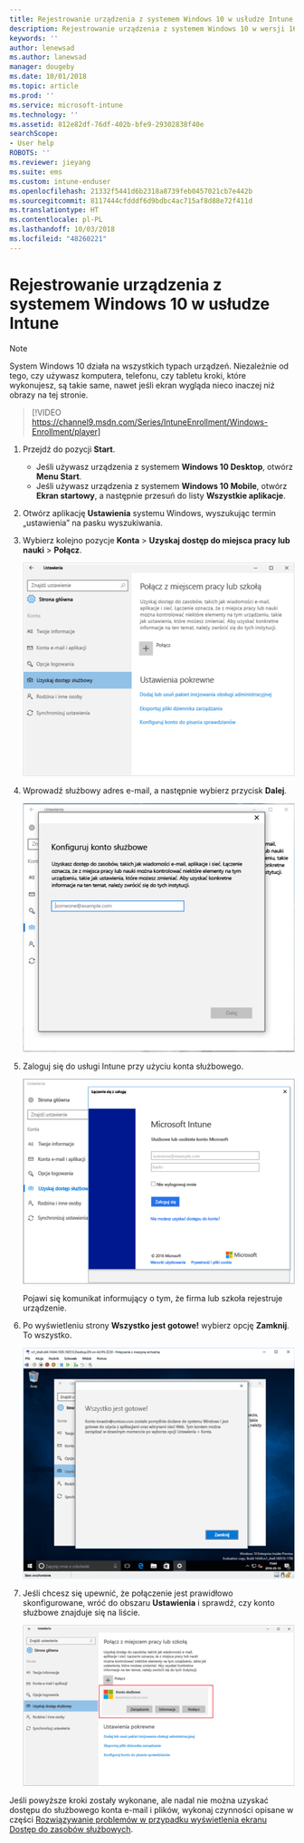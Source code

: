 ```yaml
---
title: Rejestrowanie urządzenia z systemem Windows 10 w usłudze Intune | Microsoft Docs
description: Rejestrowanie urządzenia z systemem Windows 10 w wersji 1607 lub nowszej w usłudze Intune
keywords: ''
author: lenewsad
ms.author: lanewsad
manager: dougeby
ms.date: 10/01/2018
ms.topic: article
ms.prod: ''
ms.service: microsoft-intune
ms.technology: ''
ms.assetid: 812e82df-76df-402b-bfe9-29302838f40e
searchScope:
- User help
ROBOTS: ''
ms.reviewer: jieyang
ms.suite: ems
ms.custom: intune-enduser
ms.openlocfilehash: 21332f5441d6b2318a8739feb0457021cb7e442b
ms.sourcegitcommit: 8117444cfdddf6d9bdbc4ac715af8d88e72f411d
ms.translationtype: HT
ms.contentlocale: pl-PL
ms.lasthandoff: 10/03/2018
ms.locfileid: "48260221"
---
```

# <a name="enroll-your-windows-10-device-in-intune"></a>Rejestrowanie urządzenia z systemem Windows 10 w usłudze Intune

> [!NOTE]
> System Windows 10 działa na wszystkich typach urządzeń. Niezależnie od tego, czy używasz komputera, telefonu, czy tabletu kroki, które wykonujesz, są takie same, nawet jeśli ekran wygląda nieco inaczej niż obrazy na tej stronie.

> [!VIDEO https://channel9.msdn.com/Series/IntuneEnrollment/Windows-Enrollment/player]

1. Przejdź do pozycji **Start**.

   - Jeśli używasz urządzenia z systemem **Windows 10 Desktop**, otwórz **Menu Start**.
   - Jeśli używasz urządzenia z systemem **Windows 10 Mobile**, otwórz **Ekran startowy**, a następnie przesuń do listy **Wszystkie aplikacje**.

2. Otwórz aplikację **Ustawienia** systemu Windows, wyszukując termin „ustawienia” na pasku wyszukiwania.

3. Wybierz kolejno pozycje **Konta** > **Uzyskaj dostęp do miejsca pracy lub nauki** > **Połącz**.

    ![Wybieranie pozycji Uzyskaj dostęp do miejsca pracy lub nauki](./media/w10-enroll-rs1-connect-to-work-or-school.png)

4. Wprowadź służbowy adres e-mail, a następnie wybierz przycisk **Dalej**.

   ![Wprowadź dane konta służbowego](./media/w10-enroll-rs1-set-up-work-or-school-account.png)

5. Zaloguj się do usługi Intune przy użyciu konta służbowego.

    ![Dodaj konto służbowe](./media/w10-enroll-rs1-enter-your-credentials.png)

    Pojawi się komunikat informujący o tym, że firma lub szkoła rejestruje urządzenie.

6. Po wyświetleniu strony **Wszystko jest gotowe!** wybierz opcję **Zamknij**. To wszystko.

   ![Po wyświetleniu ekranu „Wszystko jest gotowe!” wybierz opcję Zamknij](./media/w10-enroll-rs1-youre-all-set.png)

7. Jeśli chcesz się upewnić, że połączenie jest prawidłowo skonfigurowane, wróć do obszaru **Ustawienia** i sprawdź, czy konto służbowe znajduje się na liście.

    ![Sprawdź, czy połączenie zostało poprawnie skonfigurowane](./media/w10-enroll-rs1-validate-successful-enrollment.png)

Jeśli powyższe kroki zostały wykonane, ale nadal nie można uzyskać dostępu do służbowego konta e-mail i plików, wykonaj czynności opisane w części [Rozwiązywanie problemów w przypadku wyświetlenia ekranu Dostęp do zasobów służbowych](troubleshoot-your-windows-10-device-windows.md#troubleshooting-steps-to-follow-if-you-see-access-work-or-school).
